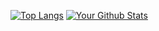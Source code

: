 [![Top Langs](https://github-readme-stats.vercel.app/api/top-langs/?username=starryeve&layout=compact&private=true)](https://github.com/anuraghazra/github-readme-stats)
[![Your Github Stats](https://github-readme-stats.vercel.app/api?username=starryeve&count_private=true&theme=vue&show_icons=true)](https://github.com/starryeve)
